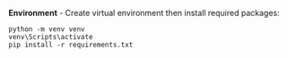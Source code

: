 **Environment** - Create virtual environment then install required packages:
```
python -m venv venv
venv\Scripts\activate
pip install -r requirements.txt
```